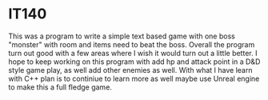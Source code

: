 # IT140
This was a program to write a simple text based game with one boss "monster" with room and items need to beat the boss.
Overall the program turn out good with a few areas where I wish it would turn out a little better. 
I hope to keep working on this program with add hp and attack point in a D&D style game play, as well add other enemies as well. 
With what I have learn with C++ plan is to continiue to learn more as well maybe use Unreal engine to make this a full fledge game. 
